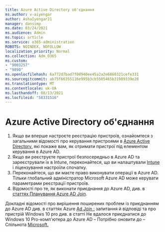 ```yaml
---
title: Azure Active Directory об'єднання
ms.author: v-aiyengar
author: AshaIyengar21
manager: dansimp
ms.date: 03/24/2021
ms.audience: Admin
ms.topic: article
ms.service: o365-administration
ROBOTS: NOINDEX, NOFOLLOW
localization_priority: Normal
ms.collection: Adm_O365
ms.custom:
- "9003257"
- "9890"
ms.openlocfilehash: 6a772d7bad7f00940ee45a2a2e6860321cefe331
ms.sourcegitcommit: ab75f66355116e995b3cb5505465b31989339e28
ms.translationtype: MT
ms.contentlocale: uk-UA
ms.lasthandoff: 08/13/2021
ms.locfileid: "58331516"
---
```

# <a name="azure-active-directory-join"></a>Azure Active Directory об'єднання

1. Якщо ви вперше настроєте реєстрацію пристроїв, ознайомтеся з загальними відомості про керування пристроями в [Azure Active Directory,](https://docs.microsoft.com/azure/active-directory/devices/overview) які покаже вам, як отримати пристрої під елементом керування в Azure AD. 
1. Якщо ви реєструєте пристрої безпосередньо в Azure AD та зареєстрували їх в Intune, переконайтеся, [](https://docs.microsoft.com/mem/intune/fundamentals/licenses-assign) що ви налаштували [Intune](https://docs.microsoft.com/mem/intune/enrollment/device-enrollment) і ліцензування настроїли спочатку.
1. Переконайтеся, що ви маєте право виконувати операції в Azure AD. Тільки глобальний адміністратор Microsoft Azure AD може керувати параметрами реєстрації пристроїв.
1. Відомості про те, як виконати приєднання до Azure AD, див. в [статтях Планування Azure AD Join](https://docs.microsoft.com/azure/active-directory/devices/azureadjoin-plan).

Докладні відомості про вирішення поширених проблем із приєднанням до Azure AD див. в статтях Azure [Ad Join :](https://docs.microsoft.com/azure/active-directory/devices/faq) запитання й відповіді та про пристрій Windows 10 pro див. в статті Не вдалося приєднатися до Windows 10 Pro-комп'ютера до Azure AD – Потрібно оновити до – Спільнота [Microsoft.](https://answers.microsoft.com/en-us/msoffice/forum/msoffice_install-mso_win10-mso_365hp/unable-to-join-windows-10-pro-machine-to-azure-ad/abb1ca7d-b317-45ec-a628-e1c10eae2900)
